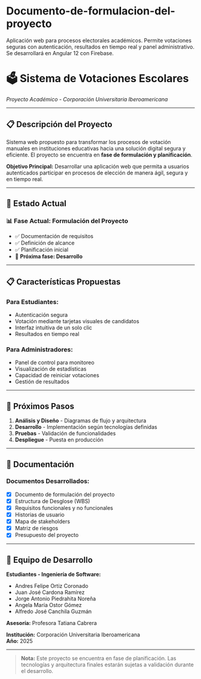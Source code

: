 # Documento-de-formulacion-del-proyecto
Aplicación web para procesos electorales académicos. Permite votaciones seguras con autenticación, resultados en tiempo real y panel administrativo. Se desarrollará en Angular 12 con Firebase.

# 🗳️ Sistema de Votaciones Escolares

*Proyecto Académico - Corporación Universitaria Iberoamericana*

---

## 📋 Descripción del Proyecto

Sistema web propuesto para transformar los procesos de votación manuales en instituciones educativas hacia una solución digital segura y eficiente. El proyecto se encuentra en **fase de formulación y planificación**.

**Objetivo Principal:**
Desarrollar una aplicación web que permita a usuarios autenticados participar en procesos de elección de manera ágil, segura y en tiempo real.

---

## 🎯 Estado Actual

### 📊 **Fase Actual: Formulación del Proyecto**
- ✅ Documentación de requisitos
- ✅ Definición de alcance
- ✅ Planificación inicial
- 🚧 **Próxima fase: Desarrollo**

---

## 📋 Características Propuestas

### **Para Estudiantes:**
- Autenticación segura
- Votación mediante tarjetas visuales de candidatos
- Interfaz intuitiva de un solo clic
- Resultados en tiempo real

### **Para Administradores:**
- Panel de control para monitoreo
- Visualización de estadísticas
- Capacidad de reiniciar votaciones
- Gestión de resultados

---

## 🔄 Próximos Pasos

1. **Análisis y Diseño** - Diagramas de flujo y arquitectura
2. **Desarrollo** - Implementación según tecnologías definidas
3. **Pruebas** - Validación de funcionalidades
4. **Despliegue** - Puesta en producción

---

## 📁 Documentación

### **Documentos Desarrollados:**
- [x] Documento de formulación del proyecto
- [x] Estructura de Desglose (WBS)
- [x] Requisitos funcionales y no funcionales
- [x] Historias de usuario
- [x] Mapa de stakeholders
- [x] Matriz de riesgos
- [x] Presupuesto del proyecto

---

## 👥 Equipo de Desarrollo

**Estudiantes - Ingeniería de Software:**
- Andres Felipe Ortiz Coronado
- Juan José Cardona Ramírez  
- Jorge Antonio Piedrahita Noreña
- Angela María Ostor Gómez
- Alfredo José Canchila Guzmán

**Asesoría:** Profesora Tatiana Cabrera

**Institución:** Corporación Universitaria Iberoamericana  
**Año:** 2025

---

> **Nota:** Este proyecto se encuentra en fase de planificación. Las tecnologías y arquitectura finales estarán sujetas a validación durante el desarrollo.
